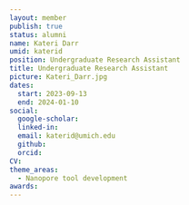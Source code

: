 ```yaml
---
layout: member
publish: true
status: alumni
name: Kateri Darr
umid: katerid
position: Undergraduate Research Assistant
title: Undergraduate Research Assistant
picture: Kateri_Darr.jpg
dates:
  start: 2023-09-13
  end: 2024-01-10
social: 
  google-scholar: 
  linked-in: 
  email: katerid@umich.edu
  github:
  orcid:
CV: 
theme_areas:
  - Nanopore tool development
awards:
---
```


